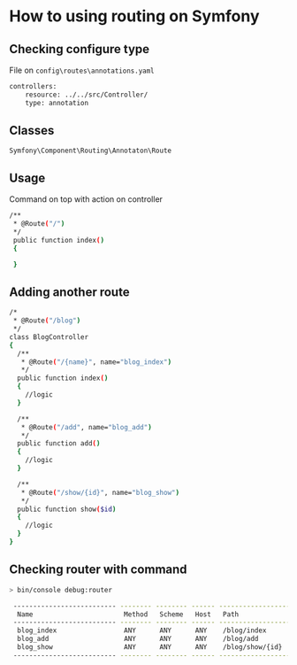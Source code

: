 # How to using routing on Symfony

## Checking configure type

File on `config\routes\annotations.yaml`

```bash
controllers:
    resource: ../../src/Controller/
    type: annotation
```

## Classes

`Symfony\Component\Routing\Annotaton\Route`

## Usage

Command on top with action on controller

```bash
/**
 * @Route("/")
 */
 public function index()
 {

 }
```

## Adding another route

```bash
/*
 * @Route("/blog")
 */
class BlogController
{
  /**
   * @Route("/{name}", name="blog_index")
   */
  public function index()
  {
    //logic
  }

  /**
   * @Route("/add", name="blog_add")
   */
  public function add()
  {
    //logic
  }

  /**
   * @Route("/show/{id}", name="blog_show")
   */
  public function show($id)
  {
    //logic
  }
}
```

## Checking router with command

```bash
> bin/console debug:router
```

```bash
 -------------------------- -------- -------- ------ -----------------------------------
  Name                       Method   Scheme   Host   Path
 -------------------------- -------- -------- ------ -----------------------------------
  blog_index                 ANY      ANY      ANY    /blog/index
  blog_add                   ANY      ANY      ANY    /blog/add
  blog_show                  ANY      ANY      ANY    /blog/show/{id}
 -------------------------- -------- -------- ------ -----------------------------------
```
